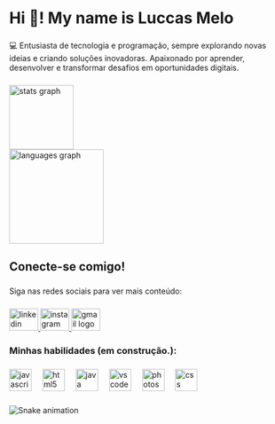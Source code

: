 <h1 align="left">Hi 👋! My name is Luccas Melo</h1>

###

<p align="left">💻 Entusiasta de tecnologia e programação, sempre explorando novas ideias e criando soluções inovadoras. Apaixonado por aprender, desenvolver e transformar desafios em oportunidades digitais.</p>

###

<div align="left">
  <img src="https://github-readme-stats.vercel.app/api?username=LuccasMelo18&hide_title=false&hide_rank=false&show_icons=true&include_all_commits=true&count_private=true&disable_animations=false&theme=highcontrast&locale=en&hide_border=false&order=1" height="116" alt="stats graph" /> <br>
  <img src="https://github-readme-stats.vercel.app/api/top-langs?username=LuccasMelo18&locale=en&hide_title=false&layout=compact&card_width=320&langs_count=5&theme=highcontrast&hide_border=false&order=2" height="170" alt="languages graph"  />
</div>

###

<h2 align="left">Conecte-se comigo!</h2>

###

<p align="left">Siga nas redes sociais para ver mais conteúdo:</p>

###

<div align="left">
  <a href="https://www.linkedin.com/in/luccas-melo-295871264/" target="_blank">
    <img src="https://raw.githubusercontent.com/maurodesouza/profile-readme-generator/master/src/assets/icons/social/linkedin/default.svg" width="52" height="40" alt="linkedin logo"  />
  </a>
  <a href="https://www.instagram.com/luccas.mml?igsh=NWJ4MTRhMmEwM3Zm&utm_source=qr" target="_blank">
    <img src="https://raw.githubusercontent.com/maurodesouza/profile-readme-generator/master/src/assets/icons/social/instagram/default.svg" width="52" height="40" alt="instagram logo"  />
  </a>
  <a href="luccas.melo2003@gmail.com" target="_blank">
    <img src="https://raw.githubusercontent.com/maurodesouza/profile-readme-generator/master/src/assets/icons/social/gmail/default.svg" width="52" height="40" alt="gmail logo"  />
  </a>
</div>

###

<h3 align="left">Minhas habilidades (em construção.):</h3>

###

<div align="left">
  <img src="https://cdn.jsdelivr.net/gh/devicons/devicon/icons/javascript/javascript-original.svg" height="40" alt="javascript logo"  />
  <img width="12" />
  <img src="https://cdn.jsdelivr.net/gh/devicons/devicon/icons/html5/html5-original.svg" height="40" alt="html5 logo"  />
  <img width="12" />
  <img src="https://cdn.jsdelivr.net/gh/devicons/devicon/icons/java/java-original.svg" height="40" alt="java logo"  />
  <img width="12" />
  <img src="https://cdn.jsdelivr.net/gh/devicons/devicon/icons/vscode/vscode-original.svg" height="40" alt="vscode logo"  />
  <img width="12" />
  <img src="https://cdn.jsdelivr.net/gh/devicons/devicon/icons/photoshop/photoshop-plain.svg" height="40" alt="photoshop logo"  />
  <img width="12" />
  <img src="https://skillicons.dev/icons?i=css" height="40" alt="css logo"  />
</div>

###

<img src="https://raw.githubusercontent.com/LuccasMelo18/LuccasMelo18/output/snake.svg" alt="Snake animation" />

###
